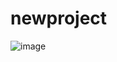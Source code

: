# newproject

![image](https://github.com/ruby222001/yipl-android-list-me/assets/113155583/a68dee12-3c5a-47d8-a906-d6ec4bfef868)
